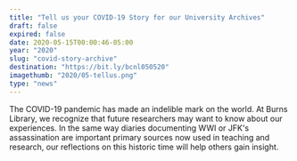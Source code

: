 ```yaml
---
title: "Tell us your COVID-19 Story for our University Archives"
draft: false
expired: false
date: 2020-05-15T00:00:46-05:00
year: "2020"
slug: "covid-story-archive"
destination: "https://bit.ly/bcnl050520"
imagethumb: "2020/05-tellus.png"
type: "news"
---
```


The COVID-19 pandemic has made an indelible mark on the world. At Burns Library, we recognize that future researchers may want to know about our experiences. In the same way diaries documenting WWI or JFK's assassination are important primary sources now used in teaching and research, our reflections on this historic time will help others gain insight.